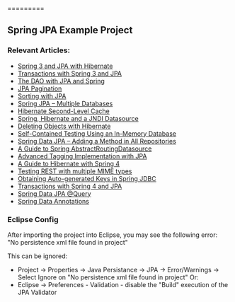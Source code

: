=========

## Spring JPA Example Project


### Relevant Articles: 
- [Spring 3 and JPA with Hibernate](http://www.baeldung.com/2011/12/13/the-persistence-layer-with-spring-3-1-and-jpa/)
- [Transactions with Spring 3 and JPA](http://www.baeldung.com/2011/12/26/transaction-configuration-with-jpa-and-spring-3-1/)
- [The DAO with JPA and Spring](http://www.baeldung.com/spring-dao-jpa)
- [JPA Pagination](http://www.baeldung.com/jpa-pagination)
- [Sorting with JPA](http://www.baeldung.com/jpa-sort)
- [Spring JPA – Multiple Databases](http://www.baeldung.com/spring-data-jpa-multiple-databases)
- [Hibernate Second-Level Cache](http://www.baeldung.com/hibernate-second-level-cache)
- [Spring, Hibernate and a JNDI Datasource](http://www.baeldung.com/spring-persistence-jpa-jndi-datasource)
- [Deleting Objects with Hibernate](http://www.baeldung.com/delete-with-hibernate)
- [Self-Contained Testing Using an In-Memory Database](http://www.baeldung.com/spring-jpa-test-in-memory-database)
- [Spring Data JPA – Adding a Method in All Repositories](http://www.baeldung.com/spring-data-jpa-method-in-all-repositories)
- [A Guide to Spring AbstractRoutingDatasource](http://www.baeldung.com/spring-abstract-routing-data-source)
- [Advanced Tagging Implementation with JPA](http://www.baeldung.com/jpa-tagging-advanced)
- [A Guide to Hibernate with Spring 4](http://www.baeldung.com/the-persistence-layer-with-spring-and-jpa)
- [Testing REST with multiple MIME types](http://www.baeldung.com/testing-rest-api-with-multiple-media-types)
- [Obtaining Auto-generated Keys in Spring JDBC](http://www.baeldung.com/spring-jdbc-autogenerated-keys)
- [Transactions with Spring 4 and JPA](http://www.baeldung.com/transaction-configuration-with-jpa-and-spring)
- [Spring Data JPA @Query](http://www.baeldung.com/spring-data-jpa-query)
- [Spring Data Annotations](http://www.baeldung.com/spring-data-annotations)

### Eclipse Config 
After importing the project into Eclipse, you may see the following error:  
"No persistence xml file found in project"

This can be ignored: 
- Project -> Properties -> Java Persistance -> JPA -> Error/Warnings -> Select Ignore on "No persistence xml file found in project"
Or: 
- Eclipse -> Preferences - Validation - disable the "Build" execution of the JPA Validator 

